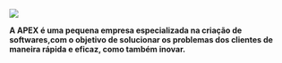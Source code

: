 
<img src="https://github.com/APEX-TCC/APEX-TCC/assets/164682876/5d2a3ea1-6163-4c0a-ab08-6410428c5d1e" ></img>

<B>
<p>  A <span id="highlight-cyan">APEX</span> é uma pequena empresa especializada na criação de softwares,com o objetivo de solucionar os problemas dos clientes de maneira rápida e eficaz, como também inovar.</p>
</B>

